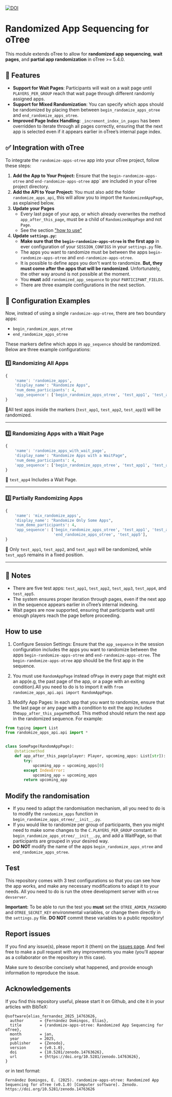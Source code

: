 [![DOI](https://zenodo.org/badge/DOI/10.5281/zenodo.14763626.svg)](https://doi.org/10.5281/zenodo.14763626)

# Randomized App Sequencing for oTree

This module extends oTree to allow for **randomized app sequencing**, **wait pages**, and **partial app randomization**
in oTree >= 5.4.0.

## 🚀 Features

- **Support for Wait Pages**: Participants will wait on a wait page until `PLAYERS_PER_GROUP` reach that wait page
  through different randomly assigned apps.
- **Support for Mixed Randomization**: You can specify which apps should be randomized by placing them between
  `begin_randomize_apps_otree` and `end_randomize_apps_otree`.
- **Improved Page Index Handling**: `_increment_index_in_pages` has been overridden to iterate through all pages
  correctly, ensuring that the next app is selected even if it appears earlier in oTree’s internal page index.

## ✅ Integration with oTree

To integrate the `randomize-apps-otree` app into your oTree project, follow these steps:

1. **Add the App to Your Project:**
   Ensure that the `begin-randomize-apps-otree` and `end-randomize-apps-otree` app` are included in your oTree project
   directory.
2. **Add the API to Your Project:**
   You must also add the folder `randomize_apps_api`, this will allow you to import the `RandomizedAppPage`, as
   explained below.
3. **Update your Pages**
    * Every last page of your app, or which already overwrites the method `app_after_this_page`, must be a child of `RandomizedAppPage` and not `Page`.
    * See the section ["how to use"](#How-to-use)
4. **Update `settings.py`:**
    * **Make sure that the `begin-randomize-apps-otree` is the first app** in ever configuration of your
      `SESSION_CONFIGS` in your `settings.py` file.
    * The apps you want to randomize must be between the apps `begin-randomize-apps-otree` and
      `end-randomize-apps-otree`.
    * It is possible to define apps you don't want to randomize. **But, they must come after the apps that will be
      randomized**. Unfortunately, the other way around is not possible at the moment.
    * You **must** add `randomized_app_sequence` to your `PARTICIPANT_FIELDS`.
    * There are three example
      configurations in the next section.

## 🔧 Configuration Examples

Now, instead of using a single `randomize-app-otree`, there are two boundary apps:

- `begin_randomize_apps_otree`
- `end_randomize_apps_otree`

These markers define which apps in `app_sequence` should be randomized. Below are three example configurations:

### 1️⃣ **Randomizing All Apps**

```python
{
    'name': 'randomize_apps',
    'display_name': "Randomize Apps",
    'num_demo_participants': 4,
    'app_sequence': ['begin_randomize_apps_otree', 'test_app1', 'test_app2', 'test_app3', 'end_randomize_apps_otree'],
}
```

🔹All test apps inside the markers (`test_app1`, `test_app2`, `test_app3`) will be randomized.

-------

### 2️⃣ **Randomizing Apps with a Wait Page**

```python
{
    'name': 'randomize_apps_with_wait_page',
    'display_name': "Randomize Apps with a WaitPage",
    'num_demo_participants': 4,
    'app_sequence': ['begin_randomize_apps_otree', 'test_app1', 'test_app2', 'test_app4', 'end_randomize_apps_otree'],
}
```

🔹 `test_app4` Includes a Wait Page.

-------

### 3️⃣ **Partially Randomizing Apps**

```python
{
    'name': 'mix_randomize_apps',
    'display_name': "Randomize Only Some Apps",
    'num_demo_participants': 4,
    'app_sequence': ['begin_randomize_apps_otree', 'test_app1', 'test_app2', 'test_app3',
                     'end_randomize_apps_otree', 'test_app5'],
}
```

🔹 Only `test_app1`, `test_app2`, and `test_app3` will be randomized, while `test_app5` remains in a fixed position.

------

## 📝 Notes

* There are five test apps: `test_app1`, `test_app2`, `test_app3`, `test_app4`, and `test_app5`.
* The system ensures proper iteration through pages, even if the next app in the sequence appears earlier in oTree’s
  internal indexing.
* Wait pages are now supported, ensuring that participants wait until enough players reach the page before proceeding.

## How to use

1. Configure Session Settings: Ensure that the `app_sequence` in the session configuration includes the apps you want to
   randomize between the apps `begin-randomize-apps-otree` and `end-randomize-apps-otree`. The `begin-randomize-apps-otree` app should be the first app in the sequence.
2. You must use `RandomAppPage` instead of`Page` in every page that might exit an app(e.g, the past page of the app, or
   a page with an exiting condition).All you need to do is to import it with
   `from randomize_apps_api.api import RandomAppPage`.

3. Modify App Pages: In each app that you want to randomize, ensure that the last page or any page with a condition to
   exit the app includes the`app_after_this_page`method. This method should return the next app in the randomized
   sequence. For example:

```python
from typing import List
from randomize_apps_api.api import *


class SomePage(RandomAppPage):
    @staticmethod
    def app_after_this_page(player: Player, upcoming_apps: List[str]):
        try:
            upcoming_app = upcoming_apps[0]
        except IndexError:
            upcoming_app = upcoming_apps
        return upcoming_app
```

## Modify the randomisation

* If you need to adapt the randomisation mechanism, all you need to do is to modify the `randomize_apps` function in
  `begin_randomize_apps_otree/__init__.py`.
* If you would like to randomize per group of participants, then you might need to make some changes to the
  `C.PLAYERS_PER_GROUP` constant in `begin_randomize_apps_otree/__init__.py`, and add a WaitPage, so that participants are
  grouped in your desired way.
* **DO NOT** modify the name of the apps `begin_randomize_apps_otree` and `end_randomize_apps_otree`.

## Test

This repository comes with 3 test configurations so that you can see how the app works, and make any necessary
modifications to adapt it to your needs. All you need to do is run the otree development server with
``otree devserver``.

**Important:** To be able to run the test you **must** set the `OTREE_ADMIN_PASSWORD` and `OTREE_SECRET_KEY`
environmental variables, or change them directly in the `settings.py` file. **DO NOT** commit these variables to a
public repository!

## Report issues

If you find any issue(s), please report it (them) on
the [issues page](https://github.com/Socrats/randomize-apps-otree/issues).
And feel free to make a pull request with any improvements you make (you'll appear as a collaborator on the repository
in this case).

Make sure to describe concisely what happened, and provide enough information to reproduce the issue.

## Acknowledgements

If you find this repository useful, please start it on Github, and cite it in your articles with BibTeX:

```TeX
@software{elias_fernandez_2025_14763626,
  author       = {Fernández Domingos, Elias},
  title        = {randomize-apps-otree: Randomized App Sequencing for oTree},
  month        = jan,
  year         = 2025,
  publisher    = {Zenodo},
  version      = {v0.1.0},
  doi          = {10.5281/zenodo.14763626},
  url          = {https://doi.org/10.5281/zenodo.14763626},
}
```

or in text format:

```
Fernández Domingos, E. (2025). randomize-apps-otree: Randomized App Sequencing for oTree (v0.1.0) [Computer software]. Zenodo. https://doi.org/10.5281/zenodo.14763626
```
